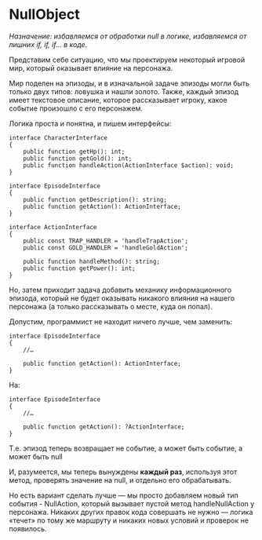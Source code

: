 <h1>NullObject</h1>

<p>
    <i>Назначение: избавляемся от обработки null в логике, избавляемся от лишних if, if, if… в коде.</i>
</p>

<p>
    Представим себе ситуацию, что мы проектируем некоторый игровой мир, который оказывает влияние
    на персонажа.
</p>

<p>
    Мир поделен на эпизоды, и в изначальной задаче эпизоды могли быть только двух типов: ловушка 
    и нашли золото. Также, каждый эпизод имеет текстовое описание, которое рассказывает игроку, 
    какое событие произошло с его персонажем.
</p>

<p>
    Логика проста и понятна, и пишем интерфейсы:
</p>

    interface CharacterInterface
    {
        public function getHp(): int;
        public function getGold(): int;
        public function handleAction(ActionInterface $action): void;
    }
    
    interface EpisodeInterface
    {
        public function getDescription(): string;
        public function getAction(): ActionInterface;
    }
    
    interface ActionInterface
    {
        public const TRAP_HANDLER = 'handleTrapAction';
        public const GOLD_HANDLER = 'handleGoldAction';
    
        public function handleMethod(): string;
        public function getPower(): int;
    }

<p>
    Но, затем приходит задача добавить механику информационного эпизода, который не будет оказывать
    никакого влияния на нашего персонажа (а только рассказывать о месте, куда он попал).
</p>

<p>
    Допустим, программист не находит ничего лучше, чем заменить:
</p>

    interface EpisodeInterface
    {
        //…
    
        public function getAction(): ActionInterface;
    }

<p>
    На:
</p>

    interface EpisodeInterface
    {
        //…
    
        public function getAction(): ?ActionInterface;
    }

<p>
    Т.е. эпизод теперь возвращает не событие, а может быть событие, а может быть null
</p>

<p>
    И, разумеется, мы теперь вынуждены <b>каждый раз</b>, используя этот метод, проверять значение
    на null, и отдельно его обрабатывать.
</p>

<p>
    Но есть вариант сделать лучше — мы просто добавляем новый тип события - NullAction, который
    вызывает пустой метод handleNullAction у персонажа. Никаких других правок кода совершать не
    нужно — логика «течет» по тому же маршруту и никаких новых условий и проверок не появилось.
</p>
